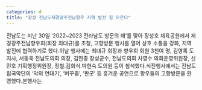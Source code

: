 ```yaml
---
categories: d
title: "장성 전남도재경광주전남향우 지역 발전 힘 모은다"
---
```

전남도는 지난 30일 ‘2022~2023 전라남도 방문의 해’를 맞아 장성호 체육공원에서 재경광주전남향우회(회장 최대규)를 초청, 고향방문 행사를 열어 상호 소통을 강화, 지역 발전에 협력하기로 했다.이날 행사에는 최대규 회장과 향우회 회원 3천여 명, 김영록 도지사, 서동욱 전남도의회 의장, 김한종 장성군수, 전남도의회 차영수 의회운영위원장, 신민호 기획행정위원장, 정철․김회식․박현숙 도의원 등이 참석했다.식전행사에서는 전남도립국악단의 ‘악의 연대기’, ‘버꾸춤’, ‘판굿’ 등 흥겨운 공연으로 향우들의 고향방문을 환영했다.본행사는